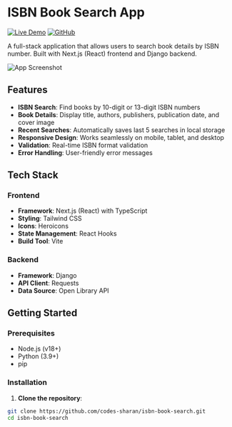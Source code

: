 # ISBN Book Search App

[![Live Demo](https://img.shields.io/badge/demo-live-brightgreen)](https://isbn-book-search.vercel.app/)
[![GitHub](https://img.shields.io/badge/github-repo-blue)](https://github.com/codes-sharan/isbn-book-search)

A full-stack application that allows users to search book details by ISBN number. Built with Next.js (React) frontend and Django backend.

![App Screenshot](https://res.cloudinary.com/dpkihscr2/image/upload/v1754616635/isbn_lkiwfk.png)

## Features

- **ISBN Search**: Find books by 10-digit or 13-digit ISBN numbers
- **Book Details**: Display title, authors, publishers, publication date, and cover image
- **Recent Searches**: Automatically saves last 5 searches in local storage
- **Responsive Design**: Works seamlessly on mobile, tablet, and desktop
- **Validation**: Real-time ISBN format validation
- **Error Handling**: User-friendly error messages

## Tech Stack

### Frontend
- **Framework**: Next.js (React) with TypeScript
- **Styling**: Tailwind CSS
- **Icons**: Heroicons
- **State Management**: React Hooks
- **Build Tool**: Vite

### Backend
- **Framework**: Django
- **API Client**: Requests
- **Data Source**: Open Library API

## Getting Started

### Prerequisites
- Node.js (v18+)
- Python (3.9+)
- pip

### Installation

1. **Clone the repository**:
```bash
git clone https://github.com/codes-sharan/isbn-book-search.git
cd isbn-book-search
